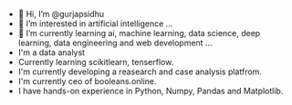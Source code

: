 - 👋 Hi, I’m @gurjapsidhu
- 👀 I’m interested in artificial intelligence ...
- 🌱 I’m currently learning ai, machine learning, data science, deep learning, data engineering and web development  ...
- I'm a data analyst
- Currently learning scikitlearn, tenserflow.
- I'm currently developing a reasearch and case analysis platfrom.
- I'm currently ceo of booleans.online.
- I have hands-on experience in Python, Numpy, Pandas and Matplotlib.
<!---
gurjapsidhu/gurjapsidhu is a ✨ special ✨ repository because its `README.md` (this file) appears on your GitHub profile.
You can click the Preview link to take a look at your changes.
--->
